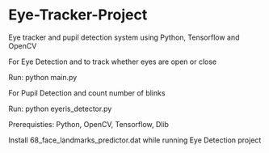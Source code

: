 # Eye-Tracker-Project
Eye tracker and pupil detection system using Python, Tensorflow and OpenCV

For Eye Detection and to track whether eyes are open or close

Run: python main.py

For Pupil Detection and count number of blinks

Run: python eyeris_detector.py

Prerequisties:
Python, OpenCV, Tensorflow, Dlib

Install 68_face_landmarks_predictor.dat while running Eye Detection project
 
